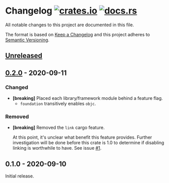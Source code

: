 # Changelog [![crates.io][crate-badge]][crate] [![docs.rs][docs-badge]][crate]

All notable changes to this project are documented in this file.

The format is based on [Keep a Changelog] and this project adheres to
[Semantic Versioning].

## [Unreleased]

## [0.2.0] - 2020-09-11

### Changed

- **\[breaking\]** Placed each library/framework module behind a feature flag.
  - `foundation` transitively enables `objc`.

### Removed

- **\[breaking\]** Removed the `link` cargo feature.

  At this point, it's unclear what benefit this feature provides. Further
  investigation will be done before this crate is 1.0 to determine if disabling
  linking is worthwhile to have. See issue [#1].

## 0.1.0 - 2020-09-10

Initial release.

[crate]:       https://crates.io/crates/fruity
[crate-badge]: https://img.shields.io/crates/v/fruity.svg
[docs]:        https://docs.rs/fruity
[docs-badge]:  https://docs.rs/fruity/badge.svg

[Keep a Changelog]:    http://keepachangelog.com/en/1.0.0/
[Semantic Versioning]: http://semver.org/spec/v2.0.0.html

[#1]: https://github.com/nvzqz/fruity/issues/1

[Unreleased]: https://github.com/nvzqz/fruity/compare/v0.2.0...HEAD
[0.2.0]:      https://github.com/nvzqz/fruity/compare/v0.1.0...v0.2.0

